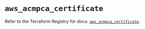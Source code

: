 # `aws_acmpca_certificate`

Refer to the Terraform Registry for docs: [`aws_acmpca_certificate`](https://registry.terraform.io/providers/hashicorp/aws/5.79.0/docs/resources/acmpca_certificate).
